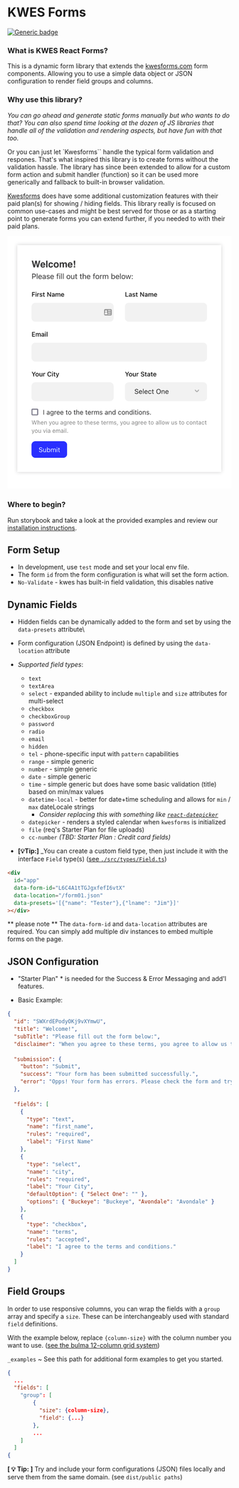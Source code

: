 # KWES Forms

[![Generic badge](https://img.shields.io/badge/development-v0.2.0-<COLOR>.svg)](https://shields.io/)

### What is KWES React Forms?
This is a dynamic form library that extends the [kwesforms.com](https://kwesforms.com/docs/v2/form-components) form components. Allowing you to use a simple data object or JSON configuration to render field groups and columns.

### Why use this library?
_You can go ahead and generate static forms manually but who wants to do that?_
_You can also spend time looking at the dozen of JS libraries that handle all of the validation and rendering aspects, but have fun with that too._

Or you can just let `Kwesforms`` handle the typical form validation and respones. That's what inspired this library is to create forms without the validation hassle. The library has since been extended to allow for a custom form action and submit handler (function) so it can be used more generically and fallback to built-in browser validation.

[Kwesforms](https://kwesforms.com/pricing) does have some additional customization features with their paid plan(s) for showing / hiding fields. This library really is focused on common use-cases and might be best served for those or as a starting point to generate forms you can extend further, if you needed to with their paid plans.

![Screenshot](./screenshot.png?raw=true 'Form Demo')

### Where to begin?
Run storybook and take a look at the provided examples and review our [installation instructions](https://kwesforms-react-docs.vercel.app/docs/installation).


## Form Setup

- In development, use `test` mode and set your local env file.
- The form `id` from the form configuration is what will set the form action.
- `No-Validate` - kwes has built-in field validation, this disables native

## Dynamic Fields

- Hidden fields can be dynamically added to the form and set by using the `data-presets` attribute\
- Form configuration (JSON Endpoint) is defined by using the `data-location` attribute
- _Supported field types_:

  - `text`
  - `textArea`
  - `select` - expanded ability to include `multiple` and `size` attributes for multi-select
  - `checkbox`
  - `checkboxGroup`
  - `password`
  - `radio`
  - `email`
  - `hidden`
  - `tel` - phone-specific input with `pattern` capabilities
  - `range` - simple generic
  - `number` - simple generic
  - `date` - simple generic
  - `time` - simple generic but does have some basic validation (title) based on min/max values
  - `datetime-local` - better for date+time scheduling and allows for `min` / `max` dateLocale strings
    - _Consider replacing this with something like [`react-datepicker`](https://reactdatepicker.com/#example-custom-time-class-name)_
  - `datepicker` - renders a styled calendar when `kwesforms` is initialized
  - `file` (req's Starter Plan for file uploads)
  - `cc-number` _(TBD: Starter Plan : Credit card fields)_

- **[💡Tip:]** _You can create a custom field type, then just include it with the interface `Field` type(s) ([see `./src/types/Field.ts`](./src/types/Field.ts))

```HTML
<div
  id="app"
  data-form-id="L6C4A1tTGJgxfefI6vtX"
  data-location="/form01.json"
  data-presets='[{"name": "Tester"},{"lname": "Jim"}]'
></div>
```
** please note ** The `data-form-id` and `data-location` attributes are required. You can simply add multiple div instances to embed multiple forms on the page.

## JSON Configuration
* "Starter Plan" * is needed for the Success & Error Messaging and add'l features.

- Basic Example:

```JSON
{
  "id": "SWXrdEPodyOKj9vXYmwU",
  "title": "Welcome!",
  "subTitle": "Please fill out the form below:",
  "disclaimer": "When you agree to these terms, you agree to allow us to contact you via email.",

  "submission": {
    "button": "Submit",
    "success": "Your form has been submitted successfully.",
    "error": "Opps! Your form has errors. Please check the form and try again."
  },

  "fields": [
    {
      "type": "text",
      "name": "first_name",
      "rules": "required",
      "label": "First Name"
    },
    {
      "type": "select",
      "name": "city",
      "rules": "required",
      "label": "Your City",
      "defaultOption": { "Select One": "" },
      "options": { "Buckeye": "Buckeye", "Avondale": "Avondale" }
    },
    {
      "type": "checkbox",
      "name": "terms",
      "rules": "accepted",
      "label": "I agree to the terms and conditions."
    }
  ]
}
```

## Field Groups

In order to use responsive columns, you can wrap the fields with a `group` array and specify a `size`. These can be interchangeably used with standard `field` definitions.

With the example below, replace `{column-size}` with the column number you want to use. ([see the bulma 12-column grid system](https://bulma.io/documentation/columns/sizes/#12-columns-system))

`_examples` ~ See this path for additional form examples to get you started.

```JSON
{
  ...
  "fields": [
    "group": [
        {
          "size": {column-size},
          "field": {...}
        },
        ...
    ]
  ]
{
```

**[ 💡 Tip: ]** Try and include your form configurations (JSON) files locally and serve them from the same domain. (see `dist/public paths`)

